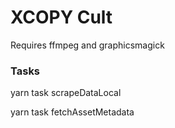 # XCOPY Cult

Requires ffmpeg and graphicsmagick



### Tasks 

yarn task scrapeDataLocal


yarn task fetchAssetMetadata 

